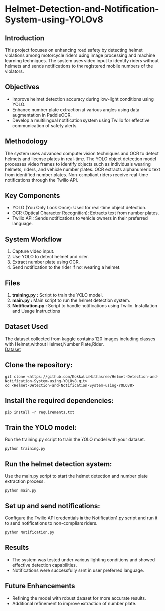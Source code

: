 # Helmet-Detection-and-Notification-System-using-YOLOv8
## Introduction

This project focuses on enhancing road safety by detecting helmet violations among motorcycle riders using image processing and machine learning techniques. The system uses video input to identify riders without helmets and sends notifications to the registered mobile numbers of the violators.
## Objectives

- Improve helmet detection accuracy during low-light conditions using YOLO.
- Enhance number plate extraction at various angles using data augmentation in PaddleOCR.
- Develop a multilingual notification system using Twilio for effective communication of safety alerts.
## Methodology

The system uses advanced computer vision techniques and OCR to detect helmets and license plates in real-time. The YOLO object detection model processes video frames to identify objects such as individuals wearing helmets, riders, and vehicle number plates. OCR extracts alphanumeric text from identified number plates. Non-compliant riders receive real-time notifications through the Twilio API.
## Key Components

- YOLO (You Only Look Once): Used for real-time object detection.
- OCR (Optical Character Recognition): Extracts text from number plates.
- Twilio API: Sends notifications to vehicle owners in their preferred language.
## System Workflow

1. Capture video input.
2. Use YOLO to detect helmet and rider.
3. Extract number plate using OCR.
4. Send notification to the rider if not wearing a helmet.
## Files

1. **training.py :** Script to train the YOLO model.
2. **main.py :** Main script to run the helmet detection system.
3. **Notification.py :** Script to handle notifications using Twilio.
Installation and Usage Instructions

## Dataset Used
The dataset collected from kaggle contains 120 images including classes with Helmet,without Helmet,Number Plate,Rider.\
[Dataset](https://www.kaggle.com/datasets/aneesarom/rider-with-helmet-without-helmet-number-plate/data)
## Clone the repository:

```git clone <https://github.com/KokkallaHithasree/Helmet-Detection-and-Notification-System-using-YOLOv8.git>```\
```cd <Helmet-Detection-and-Notification-System-using-YOLOv8>```
## Install the required dependencies:

```pip install -r requirements.txt```

## Train the YOLO model:
Run the training.py script to train the YOLO model with your dataset.

```python training.py```
## Run the helmet detection system:
Use the main.py script to start the helmet detection and number plate extraction process.

```python main.py```

## Set up and send notifications:
Configure the Twilio API credentials in the Notification1.py script and run it to send notifications to non-compliant riders.

```python Notification.py```

## Results

- The system was tested under various lighting conditions and showed effective detection capabilities.
- Notifications were successfully sent in user preferred language.

## Future Enhancements
- Refining the model with robust dataset for more accurate results.
- Additional refinement to improve extraction of number plate.
